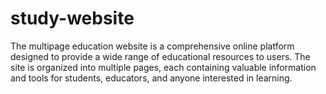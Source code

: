# study-website
The multipage education website is a comprehensive online platform designed to provide a wide range of educational resources to users. The site is organized into multiple pages, each containing valuable information and tools for students, educators, and anyone interested in learning.
